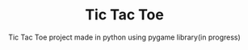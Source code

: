 <h1 align="center">Tic Tac Toe</h1>

<p align="center">Tic Tac Toe project made in python using pygame library(in progress)</p>
